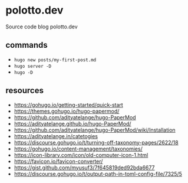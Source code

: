 # polotto.dev
Source code blog polotto.dev

## commands
- `hugo new posts/my-first-post.md`
- `hugo server -D`
- `hugo -D`

## resources
- https://gohugo.io/getting-started/quick-start
- https://themes.gohugo.io/hugo-papermod/
- https://github.com/adityatelange/hugo-PaperMod
- https://adityatelange.github.io/hugo-PaperMod/
- https://github.com/adityatelange/hugo-PaperMod/wiki/Installation
- https://adityatelange.in/catetogies
- https://discourse.gohugo.io/t/turning-off-taxonomy-pages/2622/18
- https://gohugo.io/content-management/taxonomies/
- https://icon-library.com/icon/old-computer-icon-1.html
- https://favicon.io/favicon-converter/
- https://gist.github.com/myusuf3/7f645819ded92bda6677
- https://discourse.gohugo.io/t/output-path-in-toml-config-file/7325/5